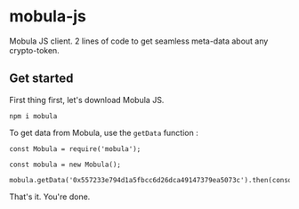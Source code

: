 # mobula-js

Mobula JS client. 2 lines of code to get seamless meta-data about any crypto-token.

## Get started

First thing first, let's download Mobula JS.

`npm i mobula`

To get data from Mobula, use the `getData` function :

```
const Mobula = require('mobula');

const mobula = new Mobula();

mobula.getData('0x557233e794d1a5fbcc6d26dca49147379ea5073c').then(console.log);
````


That's it. You're done.